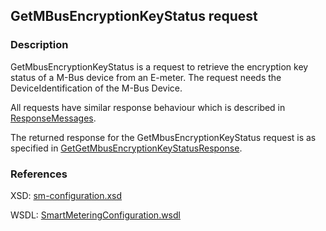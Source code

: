 ## GetMBusEncryptionKeyStatus request

### Description
GetMbusEncryptionKeyStatus is a request to retrieve the encryption key status of a M-Bus device from an E-meter. The request needs the DeviceIdentification of the M-Bus Device.

All requests have similar response behaviour which is described in [ResponseMessages](./ResponseMessages.md).

The returned response for the GetMbusEncryptionKeyStatus request is as specified in [GetGetMbusEncryptionKeyStatusResponse](GetGetMbusEncryptionKeyStatusResponse.md).

### References

XSD: [sm-configuration.xsd](https://github.com/OSGP/open-smart-grid-platform/blob/development/osgp/shared/osgp-ws-smartmetering/src/main/resources/schemas/sm-configuration.xsd)

WSDL: [SmartMeteringConfiguration.wsdl](https://github.com/OSGP/open-smart-grid-platform/blob/development/osgp/shared/osgp-ws-smartmetering/src/main/resources/SmartMeteringConfiguration.wsdl)

